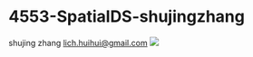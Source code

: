 # 4553-SpatialDS-shujingzhang
shujing zhang
lich.huihui@gmail.com
![](http://i3.tietuku.com/b30999e219127e3a.jpg)
